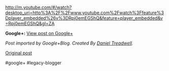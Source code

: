 <!--
date: '2011-10-15'
published: true
slug: 2011-10-httpmyoutubecomwatchdesktopurihttp3a2f2
time_to_read: 5
title: http://m.youtube.com/#/watch?desktop_uri=http%3A%2F%2Fwww.youtube.com%2Fwatch%3F...
-->

<http://m.youtube.com/#/watch?desktop_uri=http%3A%2F%2Fwww.youtube.com%2Fwatch%3Ffeature%3Dplayer_embedded%26v%3DRpj0emEGShQ&feature=player_embedded&v=Rpj0emEGShQ&gl=ZA>

**Google+:** [View post on Google+](https://plus.google.com/103392016560023386646/posts/fEtDhctLkK1)

  
  
*Post imported by Google+Blog. Created By [Daniel Treadwell](http://minimali.se/).*

[Original post](https://ysfk.blogspot.com/2011/10/httpmyoutubecomwatchdesktopurihttp3a2f2.html)

#google+ #legacy-blogger 
